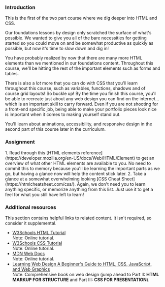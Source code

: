 ### Introduction

This is the first of the two part course where we dig deeper into HTML and CSS.

Our foundations lessons by design only scratched the surface of what's possible. We wanted to give you all of the bare necessities for getting started so you could move on and be somewhat productive as quickly as possible, but now it's time to slow down and dig in!

You have probably realized by now that there are many more HTML elements than we mentioned in our foundations content. Throughout this course, we'll be hitting the rest of the important elements such as forms and tables.

There is also a _lot_ more that you can do with CSS that you'll learn throughout this course, such as variables, functions, shadows and of course grid layouts! So buckle up! By the time you finish this course, you'll be able to recreate just about any web design you can find on the internet... which is an important skill to carry forward. Even if you are not shooting for a front-end specific job, being able to make your portfolio pieces look nice is important when it comes to making yourself stand out.

You'll learn about animations, accessibility, and responsive design in the second part of this course later in the curriculum.

### Assignment

<div class="lesson-content__panel" markdown="1">
1. Read through this [HTML elements reference](https://developer.mozilla.org/en-US/docs/Web/HTML/Element) to get an overview of what other HTML elements are available to you. No need to commit this to memory because you'll be learning the important parts as we go, but having a glance now will help the content stick later.
2. Take a glance at a somewhat overwhelming looking [CSS Cheat Sheet](https://htmlcheatsheet.com/css/).  Again, we don't need you to learn anything specific, or memorize anything from this list. Just use it to get a feel for what you still have left to learn!
</div>

### Additional resources

This section contains helpful links to related content. It isn't required, so consider it supplemental.

- [W3Schools HTML Tutorial](https://www.w3schools.com/html/)  
  Note: Online tutorial.
- [W3Schools CSS Tutorial](https://www.w3schools.com/css/)  
  Note: Online tutorial.
- [MDN Web Docs](https://developer.mozilla.org/en-US/)  
  Note: Online tutorial.
- [Learning Web Design A Beginner's Guide to HTML, CSS, JavaScript, and Web Graphics](https://wtf.tw/ref/robbins.pdf)  
  Note: Comprehensive book on web design (jump ahead to Part II: **HTML MARKUP FOR STRUCTURE**  and Part III: **CSS FOR PRESENTATION**).
